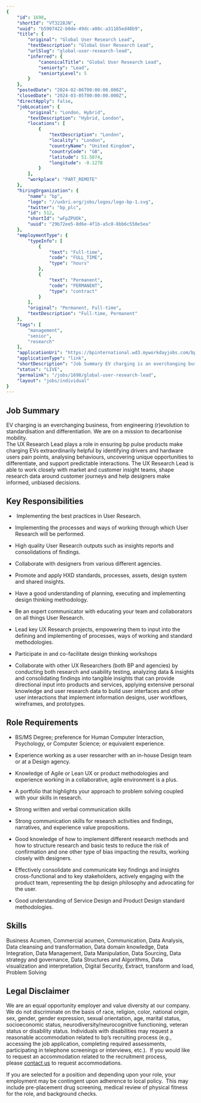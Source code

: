 ```yaml
---
{
	"id": 1698,
	"shortId": "VT3228JN",
	"uuid": "b5907422-b0de-49dc-a08c-a31185ed48b9",
	"title": {
		"original": "Global User Research Lead",
		"textDescription": "Global User Research Lead",
		"urlSlug": "global-user-research-lead",
		"inferred": {
			"canonicalTitle": "Global User Research Lead",
			"seniorty": "Lead",
			"seniortyLevel": 5
		}
	},
	"postedDate": "2024-02-06T00:00:00.000Z",
	"closedDate": "2024-03-05T00:00:00.000Z",
	"directApply": false,
	"jobLocation": {
		"original": "London, Hybrid",
		"textDescription": "Hybrid, London",
		"locations": [
			{
				"textDescription": "London",
				"locality": "London",
				"countryName": "United Kingdom",
				"countryCode": "GB",
				"latitude": 51.5074,
				"longitude": -0.1278
			}
		],
		"workplace": "PART_REMOTE"
	},
	"hiringOrganization": {
		"name": "bp",
		"logo": "//uxbri.org/jobs/logos/logo-bp-1.svg",
		"twitter": "bp_plc",
		"id": 512,
		"shortId": "wFpZPUOk",
		"uuid": "29b72ee5-8d6e-4f1b-a5c0-8bb6c550e5ea"
	},
	"employmentType": {
		"typeInfo": [
			{
				"text": "Full-time",
				"code": "FULL_TIME",
				"type": "hours"
			},
			{
				"text": "Permanent",
				"code": "PERMANENT",
				"type": "contract"
			}
		],
		"original": "Permanent, Full-time",
		"textDescription": "Full-time, Permanent"
	},
	"tags": [
		"management",
		"senior",
		"research"
	],
	"applicationUri": "https://bpinternational.wd3.myworkdayjobs.com/bpCareers/login?redirect=%2FbpCareers%2Fjob%2FUnited-Kingdom---London%2FGlobal-User-Research-Lead_RQ074865%2Fapply",
	"applicationType": "link",
	"shortDescription": "Job Summary EV charging is an everchanging business, from engineering (r)evolution to standardisation and differentiation. We are on a mission to decarbonise mobility. The UX Research Lead plays a",
	"status": "LIVE",
	"permalink": "/jobs/1698/global-user-research-lead",
	"layout": "jobs/individual"
}
---
```

<h2>Job Summary</h2><p>EV charging is an everchanging business, from engineering (r)evolution to standardisation and differentiation. We are on a mission to decarbonise mobility.<br>The UX Research Lead plays a role in ensuring bp pulse products make charging EVs extraordinarily helpful by identifying drivers and hardware users pain points, analysing behaviours, uncovering unique opportunities to differentiate, and support predictable interactions. The UX Research Lead is able to work closely with market and customer insight teams, shape research data around customer journeys and help designers make informed, unbiased decisions.</p><h2>Key Responsibilities</h2><ul><li><p>&nbsp;Implementing the best practices in User Research.</p></li><li><p>Implementing the processes and ways of working through which User Research will be performed.</p></li><li><p>High quality User Research outputs such as insights reports and consolidations of findings.</p></li><li><p>Collaborate with designers from various different agencies.</p></li></ul><ul><li><p>Promote and apply HXD standards, processes, assets, design system and shared insights.</p></li><li><p>Have a good understanding of planning, executing and implementing design thinking methodology.</p></li><li><p>Be an expert communicator with educating your team and collaborators on all things User Research.</p></li><li><p>Lead key UX Research projects, empowering them to input into the defining and implementing of processes, ways of working and standard methodologies.</p></li><li><p>Participate in and co-facilitate design thinking workshops</p></li><li><p>Collaborate with other UX Researchers (both BP and agencies) by conducting both research and usability testing, analyzing data &amp; insights and consolidating findings into tangible insights that can provide directional input into products and services, applying extensive personal knowledge and user research data to build user interfaces and other user interactions that implement information designs, user workflows, wireframes, and prototypes.</p></li></ul><h2>Role Requirements</h2><ul><li><p>BS/MS Degree; preference for Human Computer Interaction, Psychology, or Computer Science; or equivalent experience.</p></li><li><p>Experience working as a user researcher with an in-house Design team or at a Design agency.</p></li><li><p>Knowledge of Agile or Lean UX or product methodologies and experience working in a collaborative, agile environment is a plus.</p></li><li><p>A portfolio that highlights your approach to problem solving coupled with your skills in research.</p></li><li><p>Strong written and verbal communication skills</p></li><li><p>Strong communication skills for research activities and findings, narratives, and experience value propositions.</p></li><li><p>Good knowledge of how to implement different research methods and how to structure research and basic tests to reduce the risk of confirmation and one other type of bias impacting the results, working closely with designers.</p></li><li><p>Effectively consolidate and communicate key findings and insights cross-functional and to key stakeholders, actively engaging with the product team, representing the bp design philosophy and advocating for the user.</p></li><li><p>Good understanding of Service Design and Product Design standard methodologies.</p></li></ul><h2>Skills</h2><p>Business Acumen, Commercial acumen, Communication, Data Analysis, Data cleansing and transformation, Data domain knowledge, Data Integration, Data Management, Data Manipulation, Data Sourcing, Data strategy and governance, Data Structures and Algorithms, Data visualization and interpretation, Digital Security, Extract, transform and load, Problem Solving</p><h2>Legal Disclaimer</h2><p>We are an equal opportunity employer and value diversity at our company.&nbsp; We do not discriminate on the basis of race, religion, color, national origin, sex, gender, gender expression, sexual orientation, age, marital status, socioeconomic status, neurodiversity/neurocognitive functioning, veteran status or disability status.&nbsp;Individuals with disabilities may request a reasonable accommodation related to bp’s recruiting process (e.g., accessing the job application, completing required assessments, participating in telephone screenings or interviews, etc.).&nbsp; If you would like to request an accommodation related to the recruitment process, please&nbsp;<a target="_blank" rel="noopener noreferrer nofollow" href="https://eur03.safelinks.protection.outlook.com/?url=https:%2f%2fwww.bp.com%2fen%2fglobal%2fcorporate%2fcareers%2fcontact-us.html&amp;data=05%7c01%7cRichard.Scott%40uk.bp.com%7c4a2f3df2028341e860cb08db48008f2e%7cea80952ea47642d4aaf45457852b0f7e%7c0%7c0%7c638182939454995053%7cUnknown%7cTWFpbGZsb3d8eyJWIjoiMC4wLjAwMDAiLCJQIjoiV2luMzIiLCJBTiI6Ik1haWwiLCJXVCI6Mn0%3D%7c3000%7c%7c%7c&amp;sdata=%2fc5mxK1mQS2T25iw28YTOPXOr0Az1u0CnlSgJM6tB14%3D&amp;reserved=0">contact us</a>&nbsp;to request accommodations.</p><p>If you are selected for a position and depending upon your role, your employment may be contingent upon adherence to local policy.&nbsp; This may include pre-placement drug screening, medical review of physical fitness for the role, and background checks.</p>
